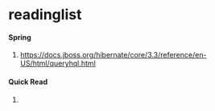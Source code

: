 # readinglist

#### Spring
1. https://docs.jboss.org/hibernate/core/3.3/reference/en-US/html/queryhql.html


#### Quick Read
1. [Logging Levles Rule of Thumb]: https://stackoverflow.com/questions/7839565/logging-levels-logback-rule-of-thumb-to-assign-log-levels
